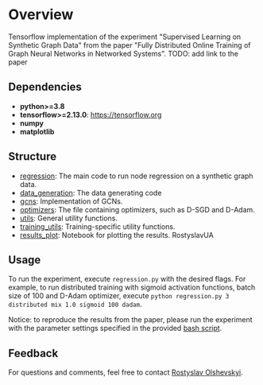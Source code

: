 # Overview
Tensorflow implementation of the experiment "Supervised Learning on Synthetic Graph Data" from the paper "Fully Distributed Online Training of Graph Neural Networks in Networked Systems". TODO: add link to the paper

## Dependencies

* **python>=3.8**
* **tensorflow>=2.13.0**: https://tensorflow.org
* **numpy**
* **matplotlib**

## Structure
* [regression](https://github.com/RostyslavUA/grad_cons/blob/master/regression.py): The main code to run node regression on a synthetic graph data.
* [data_generation](https://github.com/RostyslavUA/grad_cons/blob/master/data_generation.py): The data generating code 
* [gcns](https://github.com/RostyslavUA/grad_cons/blob/master/gcns.py): Implementation of GCNs. 
* [optimizers](https://github.com/RostyslavUA/grad_cons/blob/master/optimizers.py): The file containing optimizers, such as D-SGD and D-Adam.
* [utils](https://github.com/RostyslavUA/grad_cons/blob/master/utils.py): General utility functions.
* [training_utils](https://github.com/RostyslavUA/grad_cons/blob/master/training_utils.py): Training-specific utility functions.
* [results_plot](https://github.com/RostyslavUA/grad_cons/blob/master/results_plot.ipynb): Notebook for plotting the results.
RostyslavUA
## Usage
To run the experiment, execute `regression.py` with the desired flags. For example, to run distributed training with 
sigmoid activation functions, batch size of 100 and D-Adam optimizer, execute `python regression.py 3 distributed mix 1.0 sigmoid 100 dadam`.

Notice: to reproduce the results from the paper, please run the experiment with the parameter settings specified in the provided [bash script](https://github.com/RostyslavUA/fdTrainGNN/blob/main/regression/regression.sh).

## Feedback
For questions and comments, feel free to contact [Rostyslav Olshevskyi](mailto:ro22@rice.edu).
